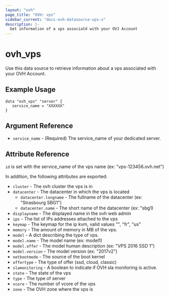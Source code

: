 ```yaml
---
layout: "ovh"
page_title: "OVH: vps"
sidebar_current: "docs-ovh-datasource-vps-x"
description: |-
  Get information of a vps associatd with your OVJ Account
---
```


# ovh\_vps

Use this data source to retrieve information about a vps associated with 
your OVH Account.

## Example Usage

```hcl
data "ovh_vps" "server" {
   service_name = "XXXXXX"
}
```

## Argument Reference

* `service_name` - (Required) The service_name of your dedicated server.

## Attribute Reference

`id` is set with the service\_name of the vps name (ex: "vps-123456.ovh.net")

In addition, the following attributes are exported:

* `cluster` - The ovh cluster the vps is in
* `datacenter` - The datacenter in which the vps is located
  * `datacenter.longname` - The fullname of the datacenter (ex: "Strasbourg SBG1")
  * `datacenter.name` - The short name of the datacenter (ex: "sbg1)
* `displayname` - The displayed name in the ovh web admin
* `ips` - The list of IPs addresses attached to the vps
* `keymap` - The keymap for the ip kvm, valid values "", "fr", "us"
* `memory` - The amount of memory in MB of the vps. 
* `model` - A dict describing the type of vps.
* `model.name` - The model name (ex: model1)
* `model.offer` - The model human description (ex: "VPS 2016 SSD 1")
* `model.version` - The model version (ex: "2017v2")
* `netbootmode` - The source of the boot kernel
* `offertype` - The type of offer (ssd, cloud, classic)
* `slamonitoring` - A boolean to indicate if OVH sla monitoring is active.
* `state` -  The state of the vps
* `type` - The type of server
* `vcore` - The number of vcore of the vps
* `zone` - The OVH zone where the vps is
